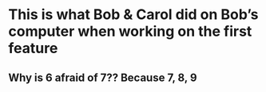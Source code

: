 # This is what Bob & Carol did on Bob’s computer when working on the first feature
## Why is 6 afraid of 7?? Because 7, 8, 9

